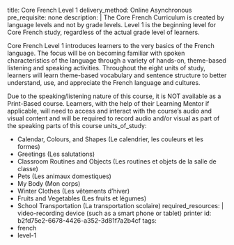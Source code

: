title: Core French Level 1
delivery_method: Online Asynchronous
pre_requisite: none
description: |
  The Core French Curriculum is created by language levels and not by grade levels. Level 1 is the beginning level for Core French study, regardless of the actual grade level of learners.

  Core French Level 1 introduces learners to the very basics of the French language. The focus will be on becoming familiar with spoken characteristics of the language through a variety of hands-on, theme-based listening and speaking activities. Throughout the eight units of study, learners will
  learn theme-based vocabulary and sentence structure to better understand, use, and appreciate the French language and cultures.

  Due to the speaking/listening nature of this course, it is NOT available as a Print-Based course.
  Learners, with the help of their Learning Mentor if applicable, will need to access and interact with the course’s audio and visual content and will be required to record audio and/or visual as part of the speaking parts of this course
units_of_study:
  - Calendar, Colours, and Shapes (Le calendrier, les couleurs et les formes)
  - Greetings (Les salutations)
  - Classroom Routines and Objects (Les routines et objets de la salle de classe)
  - Pets (Les animaux domestiques)
  - My Body (Mon corps)
  - Winter Clothes (Les vêtements d’hiver)
  - Fruits and Vegetables (Les fruits et légumes)
  - School Transportation (La transportation scolaire)
required_resources: |
  video-recording device (such as a smart phone or tablet)
  printer
id: b2fd75e2-6678-4426-a352-3d81f7a2b4cf
tags:
  - french
  - level-1
